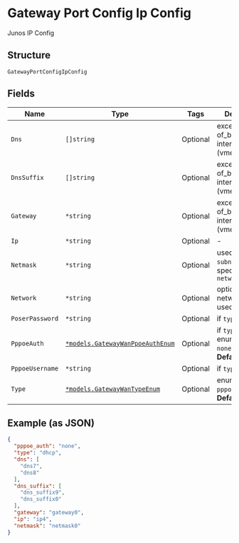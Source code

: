
# Gateway Port Config Ip Config

Junos IP Config

## Structure

`GatewayPortConfigIpConfig`

## Fields

| Name | Type | Tags | Description |
|  --- | --- | --- | --- |
| `Dns` | `[]string` | Optional | except for out-of_band interface (vme/em0/fxp0) |
| `DnsSuffix` | `[]string` | Optional | except for out-of_band interface (vme/em0/fxp0) |
| `Gateway` | `*string` | Optional | except for out-of_band interface (vme/em0/fxp0) |
| `Ip` | `*string` | Optional | - |
| `Netmask` | `*string` | Optional | used only if `subnet` is not specified in `networks` |
| `Network` | `*string` | Optional | optional, the network to be used for mgmt |
| `PoserPassword` | `*string` | Optional | if `type`==`pppoe` |
| `PppoeAuth` | [`*models.GatewayWanPpoeAuthEnum`](../../doc/models/gateway-wan-ppoe-auth-enum.md) | Optional | if `type`==`pppoe`. enum: `chap`, `none`, `pap`<br>**Default**: `"none"` |
| `PppoeUsername` | `*string` | Optional | if `type`==`pppoe` |
| `Type` | [`*models.GatewayWanTypeEnum`](../../doc/models/gateway-wan-type-enum.md) | Optional | enum: `dhcp`, `pppoe`, `static`<br>**Default**: `"dhcp"` |

## Example (as JSON)

```json
{
  "pppoe_auth": "none",
  "type": "dhcp",
  "dns": [
    "dns7",
    "dns8"
  ],
  "dns_suffix": [
    "dns_suffix9",
    "dns_suffix0"
  ],
  "gateway": "gateway0",
  "ip": "ip4",
  "netmask": "netmask0"
}
```

